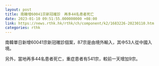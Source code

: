 ```yaml
---
layout: post
title: 南韓增60041宗新冠確診　再多44名患者死亡
date: 2023-01-10 09:51:55.000000000 +08:00
link: https://news.rthk.hk/rthk/ch/component/k2/1683226-20230110.htm
categories: rthk
---
```


南韓單日新增60041宗新冠確診個案，87宗是由境外輸入，其中53人從中國入境。

另外，當地再多44名患者死亡，重症患者有541宗，較前一天增加9宗。
